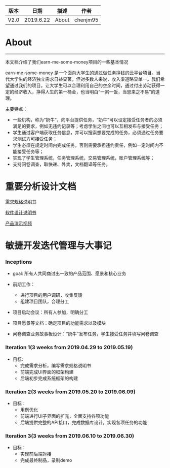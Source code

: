 | 版本 | 日期      | 描述 | 作者   |
| ---- | --------- | ---- | ------ |
| V2.0 | 2019.6.22 | About | chenjm95 |

# About

----------
本文档介绍了我们earn-me-some-money项目的一些基本情况



earn-me-some-money 是一个面向大学生的通过做任务挣钱的云平台项目。当代大学生的经济独立需求日益显著，但对多数人来说，收入渠道略显单一。我们希望通过我们的项目，让大学生可以合理利用自己的空余时间，通过付出劳动获得一定的经济收入，挣得人生的第一桶金，也当明白“一粥一饭，当思来之不易”的道理。

主要特点：

* 一些机构，称为“奶牛”，向平台提供任务，“奶牛”可以设定接受任务者的必须满足的要求，例如无违约记录等；考虑学生之间也可以互相发布与接受任务；
* 学生通过客户端获取任务信息，并可以搜索想要完成的任务，必须通过任务要求测试方可接受任务；
* 学生必须在规定时间内完成任务，否则需要承担违约责任，例如一定时间内不能接受任务等；
* 实现了学生管理系统，任务管理系统，交易管理系统，账户管理系统等；
* 支持问卷调查，取快递、外卖，文档翻译等任务。

# 重要分析设计文档

[需求规格说明书](/SE-308/软件需求规格说明书.md)

[软件设计说明书](/SE-308/软件设计文档.md)

[产品演示视频](/成品展示.md/)

# 敏捷开发迭代管理与大事记

### Inceptions
* goal: 所有人共同商讨出一致的产品范围、愿景和核心业务

* 前期工作：
   + 进行项目的用户调研，收集反馈
   + 组建项目团队，合理分工

* 项目启动会议：所有人参加，明确分工

* 项目愿景等文档：确定项目的功能需求以及模块

* 问卷调查业务故事板设计：“奶牛”发布任务，学生接受任务并填写问卷调查

### Iteration 1(3 weeks from 2019.04.29 to 2019.05.19)
* 目标:
    + 完成需求分析，编写需求规格说明书
    + 前端完成UI界面的框架构建
    + 后端初步完成系统框架的构建

### Iteration 2(3 weeks from 2019.05.20 to 2019.06.09)
* 目标：
    + 用例优化
    + 前端进行UI子界面的扩充，全面支持各项功能
    + 后端提供完整的API接口，完成数据库设计，实现各项任务的功能
### Iteration 3(3 weeks from 2019.06.10 to 2019.06.30)
* 目标：
    + 实现前后端对接
    + 完成最终制品，录制demo
